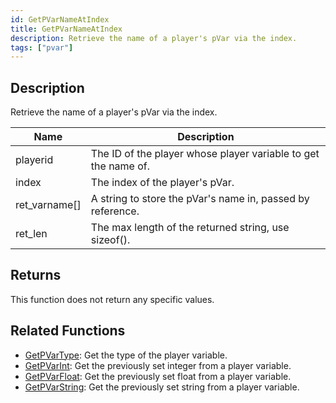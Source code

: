```yaml
---
id: GetPVarNameAtIndex
title: GetPVarNameAtIndex
description: Retrieve the name of a player's pVar via the index.
tags: ["pvar"]
---
```


## Description

Retrieve the name of a player's pVar via the index.

| Name          | Description                                                    |
| ------------- | -------------------------------------------------------------- |
| playerid      | The ID of the player whose player variable to get the name of. |
| index         | The index of the player's pVar.                                |
| ret_varname[] | A string to store the pVar's name in, passed by reference.     |
| ret_len       | The max length of the returned string, use sizeof().           |

## Returns

This function does not return any specific values.

## Related Functions

- [GetPVarType](GetPVarType): Get the type of the player variable.
- [GetPVarInt](GetPVarInt): Get the previously set integer from a player variable.
- [GetPVarFloat](GetPVarFloat): Get the previously set float from a player variable.
- [GetPVarString](GetPVarString): Get the previously set string from a player variable.
